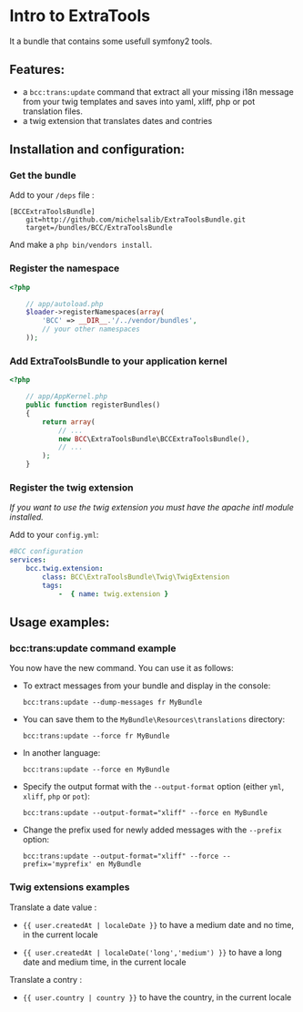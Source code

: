# Intro to ExtraTools

It a bundle that contains some usefull symfony2 tools.

## Features:

- a `bcc:trans:update` command that extract all your missing i18n message from your twig templates and saves into yaml, xliff, php or pot translation files.
- a twig extension that translates dates and contries

## Installation and configuration:

### Get the bundle

Add to your `/deps` file :

```
[BCCExtraToolsBundle]
    git=http://github.com/michelsalib/ExtraToolsBundle.git
    target=/bundles/BCC/ExtraToolsBundle
```

And make a `php bin/vendors install`.

### Register the namespace

``` php
<?php

    // app/autoload.php
    $loader->registerNamespaces(array(
        'BCC' => __DIR__.'/../vendor/bundles',
        // your other namespaces
    ));
```

### Add ExtraToolsBundle to your application kernel

``` php
<?php

    // app/AppKernel.php
    public function registerBundles()
    {
        return array(
            // ...
            new BCC\ExtraToolsBundle\BCCExtraToolsBundle(),
            // ...
        );
    }
```

### Register the twig extension

*If you want to use the twig extension you must have the apache intl module installed.*

Add to your `config.yml`:

``` yml
#BCC configuration
services:
    bcc.twig.extension:
        class: BCC\ExtraToolsBundle\Twig\TwigExtension
        tags:
            -  { name: twig.extension }
```

## Usage examples:

### bcc:trans:update command example

You now have the new command. You can use it as follows:

- To extract messages from your bundle and display in the console:

    `bcc:trans:update --dump-messages fr MyBundle`

- You can save them to the `MyBundle\Resources\translations` directory:

    `bcc:trans:update --force fr MyBundle`

- In another language:

    `bcc:trans:update --force en MyBundle`

- Specify the output format with the `--output-format` option (either `yml`, `xliff`, `php` or `pot`):

    `bcc:trans:update --output-format="xliff" --force en MyBundle`

- Change the prefix used for newly added messages with the `--prefix` option:

    `bcc:trans:update --output-format="xliff" --force --prefix='myprefix' en MyBundle`

### Twig extensions examples

Translate a date value :

- `{{ user.createdAt | localeDate }}` to have a medium date and no time, in the current locale

- `{{ user.createdAt | localeDate('long','medium') }}` to have a long date and medium time, in the current locale

Translate a contry :

- `{{ user.country | country }}` to have the country, in the current locale